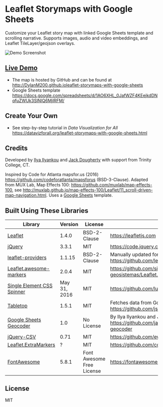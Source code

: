 # Leaflet Storymaps with Google Sheets
Customize your Leaflet story map with linked Google Sheets template and scrolling narrative.
Supports images, audio and video embeddings, and Leaflet TileLayer/geojson overlays.

![Demo Screenshot](media/screenshot.jpg)

## [Live Demo](http://datavizforall.github.io/leaflet-storymaps-with-google-sheets/index.html)
- The map is hosted by GitHub and can be found at http://DylanM200.github.ioleaflet-storymaps-with-google-sheets
- Google Sheets template https://docs.google.com/spreadsheets/d/1AO6XHL_0JafWZF4KEejkdDNqfuZWUk3SlNlQ6MjlRFM/

## Create Your Own
- See step-by-step tutorial in *Data Visualization for All* https://datavizforall.org/leaflet-storymaps-with-google-sheets.html

## Credits
Developed by [Ilya Ilyankou](https://github.com/ilyankou) and [Jack Dougherty](https://github.com/jackdougherty) with support from Trinity College, CT.

Inspired by Code for Atlanta mapsfor.us (2016) https://github.com/codeforatlanta/mapsforus (BSD-3-Clause). Adapted from MUX Lab, Map Effects 100: https://github.com/muxlab/map-effects-100, see http://muxlab.github.io/map-effects-100/Leaflet/11_scroll-driven-map-navigation.html. Uses a [Google Sheets](https://www.google.com/sheets/about/) template.

## Built Using These Libraries

| Library | Version | License | Notes |
|--       |--       |--       |--
| [Leaflet](https://leafletjs.com)| 1.4.0 | BSD-2-Clause | https://leafletjs.com
| [jQuery](https://code.jquery.com) | 3.3.1| MIT | https://code.jquery.com
| [leaflet-providers](https://github.com/leaflet-extras/leaflet-providers) | 1.1.15 | BSD-2-Clause | Manually updated for Carto https https://github.com/leaflet-extras/leaflet-providers |
| [Leaflet.awesome-markers](https://github.com/sigma-geosistemas/Leaflet.awesome-markers) | 2.0.4 | MIT | https://github.com/sigma-geosistemas/Leaflet.awesome-markers |
| [Single Element CSS Spinner](https://github.com/lukehaas/css-loaders) | May 31, 2016| MIT| https://github.com/lukehaas/css-loaders|
| [Tabletop](https://github.com/jsoma/tabletop) | 1.5.1 | MIT | Fetches data from Google Sheet template. https://github.com/jsoma/tabletop
| [Google Sheets Geocoder](https://github.com/jackdougherty/google-sheets-geocoder) | 1.0 | No License | By Ilya Ilyankou and Jack Dougherty https://github.com/jackdougherty/google-sheets-geocoder
| [jQuery-CSV](https://github.com/evanplaice/jquery-csv) | 0.71 | MIT | https://github.com/evanplaice/jquery-csv
| [Leaflet.ExtraMarkers](https://github.com/coryasilva/Leaflet.ExtraMarkers) | ? | MIT | https://github.com/coryasilva/Leaflet.ExtraMarkers
| [FontAwesome](https://fontawesome.com) | 5.8.1 | Font Awesome Free License | https://fontawesome.com |

## License
MIT
